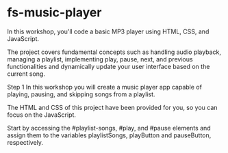 # fs-music-player

In this workshop, you'll code a basic MP3 player using HTML, CSS, and JavaScript.

The project covers fundamental concepts such as handling audio playback, managing a playlist, implementing play, pause, next, and previous functionalities and dynamically update your user interface based on the current song.

Step 1
In this workshop you will create a music player app capable of playing, pausing, and skipping songs from a playlist.

The HTML and CSS of this project have been provided for you, so you can focus on the JavaScript.

Start by accessing the #playlist-songs, #play, and #pause elements and assign them to the variables playlistSongs, playButton and pauseButton, respectively.